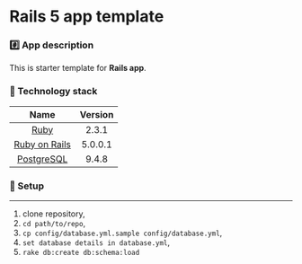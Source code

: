 Rails 5 app template
================

### :hash: App description
This is starter template for **Rails app**.

### :closed_lock_with_key: Technology stack

| Name |  Version |
| :--: | :---: |
| [Ruby](https://www.ruby-lang.org) | 2.3.1 |
| [Ruby on Rails](http://www.rubyonrails.org/) | 5.0.0.1 |
| [PostgreSQL](http://www.postgresql.org/) | 9.4.8 |

### :book: Setup
-------------
1. clone repository,
2. `cd path/to/repo`,
3. `cp config/database.yml.sample config/database.yml`,
4. `set database details in database.yml`,
5. `rake db:create db:schema:load`
